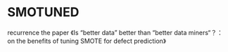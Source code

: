 # SMOTUNED
recurrence the paper 《Is “better data” better than “better data miners“？：on the benefits of tuning SMOTE for defect prediction》
